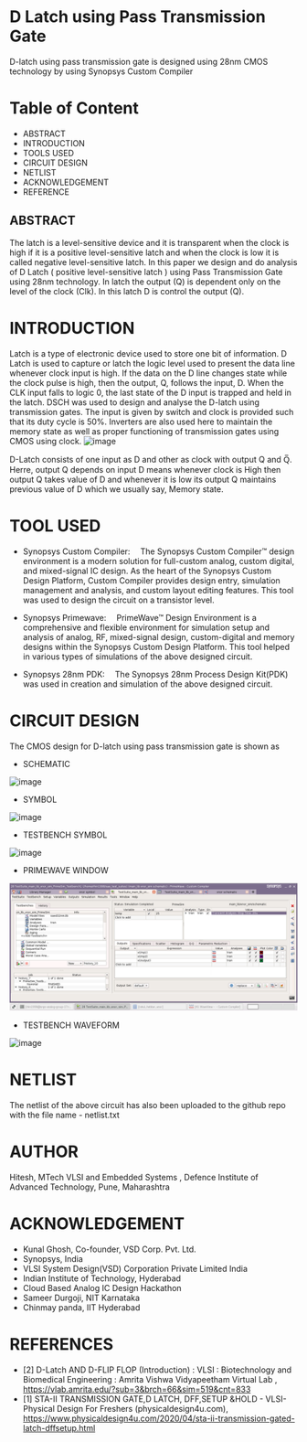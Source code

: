 # D Latch using Pass Transmission Gate
D-latch using pass transmission gate is designed using 28nm CMOS technology by using Synopsys Custom Compiler


# Table of Content 
- ABSTRACT 
- INTRODUCTION
- TOOLS USED
- CIRCUIT DESIGN
- NETLIST
- ACKNOWLEDGEMENT 
- REFERENCE 


## ABSTRACT

The latch is a level-sensitive device and it is transparent when the clock is high if it is a positive level-sensitive latch and when the clock is low it is called negative level-sensitive latch. In this paper we design and do analysis of D Latch ( positive level-sensitive latch ) using Pass Transmission Gate using 28nm technology. In latch the output (Q) is dependent only on the level of the clock (Clk). In this latch D is control the output (Q).

# INTRODUCTION

Latch is a type of electronic device used to store one bit of information. D Latch is used to capture or latch the logic level used to present the data line whenever clock input is high. If the data on the D line changes state while the clock pulse is high, then the output, Q, follows the input, D. When the CLK input falls to logic 0, the last state of the D input is trapped and held in the latch. DSCH was used to design and analyse the D-latch using transmission gates. The input is given by switch and clock is provided such that its duty cycle is 50%. Inverters are also used here to maintain the memory state as well as proper functioning of transmission gates using CMOS using clock.
![image](https://github.com/Hiteshprp/d_latch/blob/main/Images/d%20latch.png)

D-Latch consists of one input as D and other as clock with output Q and Q̅. Herre, output Q depends on input D means whenever clock is High then output Q takes value of D and whenever it is low its output Q maintains previous value of D which we usually say, Memory state.

# TOOL USED

- Synopsys Custom Compiler:  The Synopsys Custom Compiler™ design environment is a modern solution for full-custom analog, custom digital, and mixed-signal IC design. As the heart of the Synopsys Custom Design Platform, Custom Compiler provides design entry, simulation management and analysis, and custom layout editing features. This tool was used to design the circuit on a transistor level.

- Synopsys Primewave:  PrimeWave™ Design Environment is a comprehensive and flexible environment for simulation setup and analysis of analog, RF, mixed-signal design, custom-digital and memory designs within the Synopsys Custom Design Platform. This tool helped in various types of simulations of the above designed circuit.

- Synopsys 28nm PDK:  The Synopsys 28nm Process Design Kit(PDK) was used in creation and simulation of the above designed circuit.

# CIRCUIT DESIGN

The CMOS design for D-latch using pass transmission gate is shown as

- SCHEMATIC

![image](https://github.com/Hiteshprp/d_latch/blob/main/Images/Schematic.png)

- SYMBOL

![image](https://github.com/Hiteshprp/d_latch/blob/main/Images/symbol.png)                                                                                                                                                                                                                                                                                                                                                                               

- TESTBENCH SYMBOL

![image](https://github.com/Hiteshprp/d_latch/blob/main/Images/test_suite.png)                                                                                                                                                                                                                                                                                                                                                                                                                                                                                
- PRIMEWAVE WINDOW

![image](https://github.com/rahul-hebbar/XNOR_gate_using_synopsys/blob/main/images/testsuit_pathway.png)                                                                                                                                                                                                                                                                                                                                                                                                                                                        
- TESTBENCH WAVEFORM

![image](https://github.com/Hiteshprp/d_latch/blob/main/Images/waveform.png)                                            

# NETLIST
The netlist of the above circuit has also been uploaded to the github repo with the file name - netlist.txt  

# AUTHOR
Hitesh, MTech VLSI and Embedded Systems , Defence Institute of Advanced Technology, Pune, Maharashtra

# ACKNOWLEDGEMENT 

- Kunal Ghosh, Co-founder, VSD Corp. Pvt. Ltd.
- Synopsys, India
- VLSI System Design(VSD) Corporation Private Limited India
- Indian Institute of Technology, Hyderabad 
- Cloud Based Analog IC Design Hackathon
- Sameer Durgoji, NIT Karnataka
- Chinmay panda, IIT Hyderabad

# REFERENCES

- [2]	D-Latch AND D-FLIP FLOP (Introduction) : VLSI : Biotechnology and Biomedical Engineering : Amrita Vishwa Vidyapeetham Virtual Lab , https://vlab.amrita.edu/?sub=3&brch=66&sim=519&cnt=833
- [1]	STA-II TRANSMISSION GATE,D LATCH, DFF,SETUP &HOLD - VLSI- Physical Design For Freshers (physicaldesign4u.com), https://www.physicaldesign4u.com/2020/04/sta-ii-transmission-gated-latch-dffsetup.html
